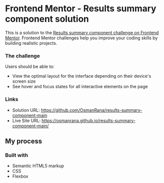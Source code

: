 # Frontend Mentor - Results summary component solution

This is a solution to the [Results summary component challenge on Frontend Mentor](https://www.frontendmentor.io/challenges/results-summary-component-CE_K6s0maV). Frontend Mentor challenges help you improve your coding skills by building realistic projects. 

### The challenge

Users should be able to:

- View the optimal layout for the interface depending on their device's screen size
- See hover and focus states for all interactive elements on the page

### Links

- Solution URL: https://github.com/OsmanRana/results-summary-component-main
- Live Site URL: https://osmanrana.github.io/results-summary-component-main/

## My process

### Built with

- Semantic HTML5 markup
- CSS
- Flexbox